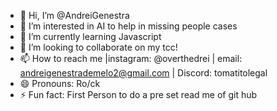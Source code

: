 - 👋 Hi, I’m @AndreiGenestra
- 👀 I’m interested in AI to help in missing people cases
- 🌱 I’m currently learning Javascript
- 💞️ I’m looking to collaborate on my tcc!
- 📫 How to reach me |instagram: @overthedrei | email: andreigenestrademelo2@gmail.com | Discord: tomatitolegal
- 😄 Pronouns: Ro/ck 
- ⚡ Fun fact: First Person to do a pre set read me of git hub

<!---
AndreiGenestra/AndreiGenestra is a ✨ special ✨ repository because its `README.md` (this file) appears on your GitHub profile.
You can click the Preview link to take a look at your changes.
--->
